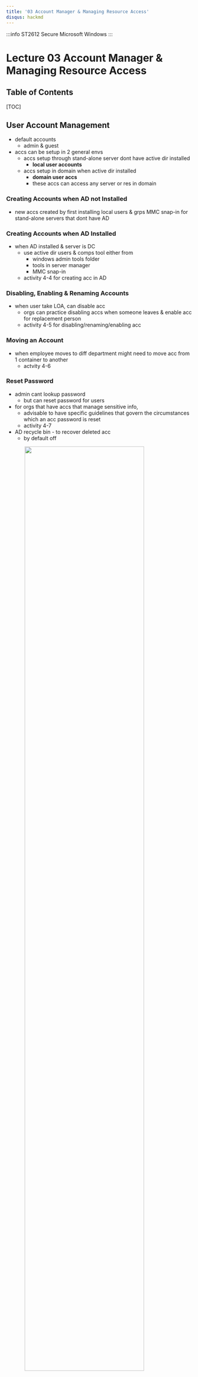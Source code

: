 ```yaml
---
title: '03 Account Manager & Managing Resource Access'
disqus: hackmd
---
```


:::info
ST2612 Secure Microsoft Windows
:::

Lecture 03 Account Manager & Managing Resource Access
===

<style>
img{
/*     border: 2px solid red; */
    margin-left: auto;
    margin-right: auto;
    width: 80%;
    display: block;
}
</style>


## Table of Contents

[TOC]

User Account Management
---
- default accounts
    - admin & guest
- accs can be setup in 2 general envs
    - accs setup through stand-alone server dont have active dir installed
        - __local user accounts__
    - accs setup in domain when active dir installed
        - __domain user accs__
        - these accs can access any server or res in domain

### Creating Accounts when AD not Installed
- new accs created by first installing local users & grps MMC snap-in for stand-alone servers that dont have AD

### Creating Accounts when AD Installed
- when AD installed & server is DC
    - use active dir users & comps tool either from
        - windows admin tools folder
        - tools in server manager
        - MMC snap-in
    - activity 4-4 for creating acc in AD

### Disabling, Enabling & Renaming Accounts
- when user take LOA, can disable acc
    - orgs can practice disabling accs when someone leaves & enable acc for replacement person
    - activity 4-5 for disabling/renaming/enabling acc

### Moving an Account
- when employee moves to diff department might need to move acc from 1 container to another
    - actvity 4-6

### Reset Password
- admin cant lookup password
    - but can reset password for users
- for orgs that have accs that manage sensitive info,
    - advisable to have specific guidelines that govern the circumstances which an acc password is reset
    - activity 4-7
- AD recycle bin - to recover deleted acc
    - by default off

![](https://i.imgur.com/9frsZRC.png)




### Deleting Account
- good prac to delete acc not in use
    - if not can expose company to security risks
- when deleting acc
    - its __globally unique identifier (GUID)__ is also deleted & will not be reused even if u create another acc using same name
    - activity 4-8


Security Group Management
---
- for res permission management, best way is by grping accs with similar characteristics
- scope of influence
    - reach of grp for gaining access to res in AD
- types of grps
    - local AKA machine local
    - domain local
    - global 
    - universal
- these grps can be used for security of distribution grps
    - security grps
        - used to enable access to res on stand-alone server or in AD
        - res access permission implemented via grp membership
    - distribution grps
        - used for email/telephone lists
        - provide quick mass distro of info

### Properties of Groups
- can config properties of specific grp
    - through local users & grps tool for local grps
    - in AD users & comps tool for domain grps
- properties configed using these tabs
    - general
    - members
    - member of
    - managed by

### Organisational Units (OU) VS Security Membership
- diff between security grps & OU
    - grp policies applied to OUs
        - Eg. password policies
    - delegation of authority also applied to OUs
    - security grps used to assign file & folders permissions, shared folders permissions and any type of res permissions

![](https://i.imgur.com/5OxZuHz.png)

### Implementing Local Groups
- local security grp
    - manage res on stand-alone comp that's not in domain or member servers of domain
- instead of installing AD, can divide accs into local grps
    - ea grp given diff security access based on res at server

### Implementing Domain Local Groups
- domain local security grp
    - used when AD deployed
    - typically used to manage res in domain & give global grps same & other domains access to these res
- scope of domain local grp is the domain in which grp exists
- purpose of domain local grp is to provide access to res
    - can grant access to servers, folders, shared folders & printers to domain local grp
- shld put domain local grp in access control lists only
    - members shld be mainly global grps

![](https://i.imgur.com/o0lveF6.png)

### Implmenting Global Groups
- global security grp
    - intended to contain user accs from single domain
    - can be setup as member of domain local grp in same/other domain
- global grp can contain user accs & other global grps from domain in which its created
- can be converted to universal grp
    - as long as not nested in another global grp/universal grp

![](https://i.imgur.com/wBZJjrE.png)

- use of global grp to build with accs that need access to res in same/other domains
    - then make global grp in 1 domain a member of a domain local grp in same/other domain
    - enables you to manage user accs & their access to res through 1/more global grps
        - while reducing complexity of managing accs

![](https://i.imgur.com/CzQhLk0.png)

### Implementing Universal Groups
- universal security grps
    - provide means to span domains & tress
    - membership can include user accs/global grps/universal grps from any domain
    - offered to privde easy means to access any res in a tree
        - or among trees in a forest

### Guidelines to Simplify Plan to use Groups
- use global grps to hold accs as members
- use domain local grps to provide access to res in specific domain
- use universal grps to provide extensive access to res

![](https://i.imgur.com/jwb8occ.png)

### Implementing Security Groups & Resources Permission
- best practices

![](https://i.imgur.com/LPVLZci.png)

#### Example
![](https://i.imgur.com/dEcSM1P.png)
![](https://i.imgur.com/gTwUWOG.png)
![](https://i.imgur.com/LgXWDE0.png)
![](https://i.imgur.com/pQ5fzuE.png)


Managing Folder & File Security
---
- creating accs & grps are initial steps for sharing res
    - next steps to create access control lists (ACL) to secure these objs & set up for sharing
- __discretionary acl (DACL)__
    - configed by server admin/owner of obj
- __system acl (SACL)__
    - contains info used to audit access to an obj
- DACL & SACL controls for folders & files
    - attributes
    - permissions
    - auditing
    - ownership

### Configuring Attributes
- attributes stored as header info with ea folder/file
    - tgt with other characteristics including volume label, designation as subfolder, date of creation & time of creation
- 2 basic attributes in NTFS (still compatible with FAT)
    - read-only & hidden
        - on general tab in NTFS folder/file's properties dialog box
- NTFS offers advanced/extended attributes
    - accessed by clicking general tab's advanced btn
    - advanced attributes
        - archive
        - index
        - compress
        - encrypt

![](https://i.imgur.com/HegIqX5.png)

#### Archive Attribute
- indicates that folder/file needs to be backed up as new/changed
    - file server backup systems can be set to detect files with archive attribute to ensure files are backed up

#### Index Attribute VS Windows Search Service
- NTFS index attribute used to index folder & file contents so file props can be quickly searched in server 2016 through indexing service
- server 2016 offers newer, faster search service called __Windows Search Service__
    - to use must install file & storage services role via server manager

#### Compress Attribute
- folder & contents can be stored on disk in compressed format
    - compression saves space
    - can work on files similar as uncompressed
    - compressed files increase cpu overhead to open files & copy them
- best practices
    - dont use compression on busy servers with high-volume write/execute operations
    - can use on servers that are rarely busy
    - can use on files rarely accessed.archived on server
    - dont use on user home folders
        - typically have high lvls of read/write activity

#### Encrypt Attribute
- protects folder & files so only user who encrypts folder/file can read
- uses __microsoft encrypting file system (EFS)__
    - sets up unique, private encryption key associated with user acc that's encrypted in file
- EFS uses both symmetric/asymmetric encryption
- when moving encrypted file to another folder on same comp, file remains ecnrypted even if you rename
- __cipher__ command
    - tool in powershell for EFS operations
- best practices
    - movile files for encryption into designated folders flagged for encryption
    - safer for app to work on file in encrypted folder than on file that's individually encrypted
    - workstation users & server admins shld consider encrypting My Document/Documents folder
    - users/sysadmins shld frequently export certs & priv keys to portable keys & store in secure place

![](https://i.imgur.com/8QNHi1F.png)


### Configuring Permissions
- permissions
    - control access to obj (Eg. folder/file)
- when config folder so domain local grp has access to only read contents of folder
    - you're configuring permissions
    - at same time also configuring folder's DACL of security descriptors
- can customise permissions
    - can set special permission

#### Best Practices Guidelines by Microsoft
- protect /windows folder than contains OS files from general users
    - allow limited access
- protect server utility folders with access permissions only for admins, server operators & backup operators grps
- protect software app folders with read & execute
    - write to enable users to run apps & write temporary files
- create publicly used folders to have modify access 
- provide users full control of home folders
- remove unnecessary access grps from confidential folders
- use deny sparingly

### Configuring Auditing
- auditing
    - enables you to track activity on folder/file
- windows server 2016 NTFS folders & files
    - enable you to audit combination of any/all activities listed as advanced permissions

### Configuring Ownership
- folders 1st owned by acc that creates them
- folder owners can change permission for folders they create
- ownership can be transferred only by having the Take Ownership advanced permission
    - or full control permission (includes take ownership)

![](https://i.imgur.com/NxhSp5r.png)

Configuring Shared Folders/Files Permissions
---
- folder can be set up as shared folder for users to access over network
    - includes features so person configuring share is more aware of security options
    - must 1st enable sharing

### Enabling Sharing
- 1st step to share folder/file over network
- network discovery can be turned on
    - network discovery - ability to view other network computers & devices
- only need to do once
    - but necessary for users to access server's shared file/folder & printer resources

![](https://i.imgur.com/nuQ6AMi.png)

### Configuring Sharing through File Properties
- share permissions can be set using the file sharing window & file's sharing tab in its properties dialog box
- when configuring sharing using advanced sharing options
    - share permission include full control & change 
    - configed using advanced sharing btn on sharing tab of properties
- share permissinons
    - read
    - write
    - change/contribute
    - custom
    - full control
    - owner
- can cache folder to make contents of shared folder available offline
    - offline modified files can be sync with network ver of files
    - cached in 3 ways
        - only files & programs that user specify will be available offline
        - all files & programs that user opens from shared folder are auto avail offline
- __Access-based enumeration__
    - permits user to view only files whr they have permissions
- besides hiding shared folder using $ sign, can enable access-based enumeration

### Configuring Sharing through Server Manager
- server manager
    - another way to config file/share permissions
    - offers interface for managing permissions & shares from 1 tool
    - there's more easily accessed options for share management
- __server message block (smb) protocol__
    - enables os to offer shared files, folders, printers, serial ports & other port comms on network
- __network file system (nfs) protocol__
    - used for file & folder sharing on linux systems
    - when installed on windpws system share, enables it to be accessed by unix/linux comps
- file server resource manager role service
    - allows you to set folder quotas

### Publishing Shared Object in Active Directory
- to publish obj
    - means make it avail to users to access when viewing AD contents
    - easier to find when user searches for it
- active dir search capabilities auto built in all modern windows os
    - including win10 and server 2016
- when publishing obj, can publish it to be shared for domain-wide access or through OU

### Combining NTFS & Shared Folder Permissions
- when accessing shared folder over network, both NTFS & share perms considered
    - when they combined, more restrictive perm apply

#### Example
![](https://i.imgur.com/wbSUmAm.png)



Troubleshooting Security Conflict
---
- server 2016 offers effective active tab in props of file
    - to help troubleshoot permission conflicts
    - can view effective perms assigned to user/grp
- calculation will take into acc grp membership & perm inheritance
- take into acc what happens when folder/file are copied/moved
    - can be affected as follows

![](https://i.imgur.com/9tkPvJA.png)


Important Features in Windows Server 2016 Active Directory
---
- 5 impt features
    - restart capability
    - read-only domain controller
    - cloning domain controllers
    - fine-grained password policy enhancements
    
### Restart Capability
- server 2016 provides option to stop AD domain services w/o taking down comp
- after work done in AD, simply restart AD domain services

![](https://i.imgur.com/9o22Cih.png)

### Read-Only Domain Controller (RODC)
- read only domain controller (RODC)
    - cannot use to update info in AD
    - dont replicate to regular DCs
- RODC can still func as key distribution center for kerberos auth method
- purpose for better security at branch locations
    - phy measures might not be as strong
- can be configed as DNS server

### Cloning Domain Controllers
- server 2012 r2 introduced ability to clone domain controllers
    - targeted for easier deployment of multiple DCs in env with multiple VMs
- cloning cuts down steps required to create more virtual DCs
- server admin can config active dir
    - then create copy of virtual DC
    - more steps can be handled by running powershell cmdlets & using ps scripts to define config params

### Fine-Grained Password Policy Enhancement
- diff security grps have diff password policies
    - server 2012 r2 introduced AD admin center for managing password settings objs in AD schema
        - make server access more secure
        - help reduce errors made by server admins when working with fine-grained passwords


Protected Users Global Group
---
- enforces strict locked-in security protection measures that cannot be reconfigured
    - only way to change security of member of this grp is to remove from grp
    - user accs, comps, printers & servers can be members

#### Security Restrictions
- grp members cannot use weaker forms of auth
- kerberos ticket granting ticket's lifetime limited to 4hours
    - means grp member must be auth every 4 hours
- connections to system that dont utilise this global grp cannot succeed
- only higer-lvl encryption methods compatible with kerberos security can be used


Implementing User Profiles
---
- local user profile auto created on local comp when login first time
    - profile can be modified to customise desktop settings

### User Profile Advantages
- multiple users can use same comp & maintain own customised settings
- profiles stored on network server so avail to users regardless of comp they use
    - AKA __roaming profile__
- profiles can be made mandatory so users have same settings everytime they login
    - AKA __mandatory profile__

### Setting Up Profile
- 1 way is to 1st create generic acc on server with desired desktop config
    - then copy `Ntuser.dat` to `/Users/Default` folder in server 2016
- to create roaming profile, setup generic acc & customise desktop
    - setup those users to access profile by opening profile tab in ea user's acc properties
    - enter path to profile


Summary
---
![](https://i.imgur.com/7rCI11h.png)





###### tags: `SMW` `DISM` `School` `Notes`